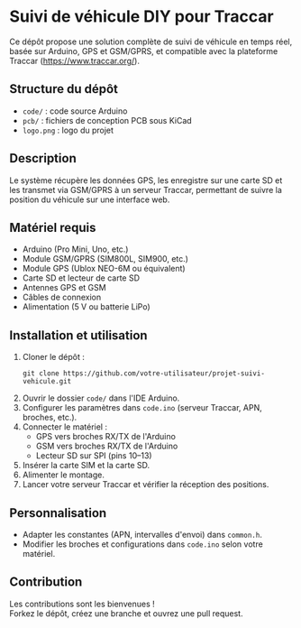 # Suivi de véhicule DIY pour Traccar

Ce dépôt propose une solution complète de suivi de véhicule en temps réel, basée sur Arduino, GPS et GSM/GPRS, et compatible avec la plateforme Traccar (https://www.traccar.org/).

## Structure du dépôt
- `code/` : code source Arduino
- `pcb/` : fichiers de conception PCB sous KiCad
- `logo.png` : logo du projet

## Description
Le système récupère les données GPS, les enregistre sur une carte SD et les transmet via GSM/GPRS à un serveur Traccar, permettant de suivre la position du véhicule sur une interface web.

## Matériel requis
- Arduino (Pro Mini, Uno, etc.)
- Module GSM/GPRS (SIM800L, SIM900, etc.)
- Module GPS (Ublox NEO-6M ou équivalent)
- Carte SD et lecteur de carte SD
- Antennes GPS et GSM
- Câbles de connexion
- Alimentation (5 V ou batterie LiPo)

## Installation et utilisation
1. Cloner le dépôt :
   ```
   git clone https://github.com/votre-utilisateur/projet-suivi-vehicule.git
   ```
2. Ouvrir le dossier `code/` dans l'IDE Arduino.
3. Configurer les paramètres dans `code.ino` (serveur Traccar, APN, broches, etc.).
4. Connecter le matériel :
   - GPS vers broches RX/TX de l'Arduino
   - GSM vers broches RX/TX de l'Arduino
   - Lecteur SD sur SPI (pins 10–13)
5. Insérer la carte SIM et la carte SD.
6. Alimenter le montage.
7. Lancer votre serveur Traccar et vérifier la réception des positions.

## Personnalisation
- Adapter les constantes (APN, intervalles d'envoi) dans `common.h`.
- Modifier les broches et configurations dans `code.ino` selon votre matériel.

## Contribution
Les contributions sont les bienvenues !  
Forkez le dépôt, créez une branche et ouvrez une pull request.
